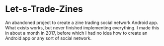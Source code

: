 # Let-s-Trade-Zines
 An abandoned project to create a zine trading social network Android app. What exists works, but never finished implementing everything. I made this in about a month in 2017, before which I had no idea how to create an Android app or any sort of social network.
